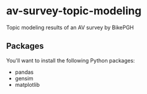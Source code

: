 # av-survey-topic-modeling
Topic modeling results of an AV survey by BikePGH

## Packages
You'll want to install the following Python packages:
* pandas
* gensim
* matplotlib
